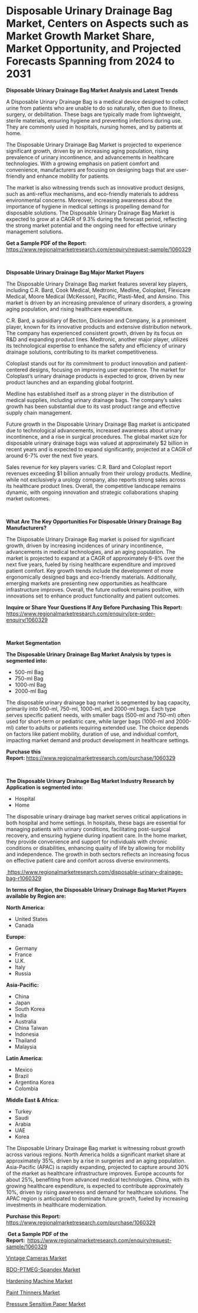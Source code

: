 <p><h1>Disposable Urinary Drainage Bag Market, Centers on Aspects such as Market Growth Market Share, Market Opportunity, and Projected Forecasts Spanning from 2024 to 2031</h1></p><p><strong>Disposable Urinary Drainage Bag Market Analysis and Latest Trends</strong></p>
<p><p>A Disposable Urinary Drainage Bag is a medical device designed to collect urine from patients who are unable to do so naturally, often due to illness, surgery, or debilitation. These bags are typically made from lightweight, sterile materials, ensuring hygiene and preventing infections during use. They are commonly used in hospitals, nursing homes, and by patients at home. </p><p>The Disposable Urinary Drainage Bag Market is projected to experience significant growth, driven by an increasing aging population, rising prevalence of urinary incontinence, and advancements in healthcare technologies. With a growing emphasis on patient comfort and convenience, manufacturers are focusing on designing bags that are user-friendly and enhance mobility for patients. </p><p>The market is also witnessing trends such as innovative product designs, such as anti-reflux mechanisms, and eco-friendly materials to address environmental concerns. Moreover, increasing awareness about the importance of hygiene in medical settings is propelling demand for disposable solutions. The Disposable Urinary Drainage Bag Market is expected to grow at a CAGR of 9.3% during the forecast period, reflecting the strong market potential and the ongoing need for effective urinary management solutions.</p></p>
<p><strong>Get a Sample PDF of the Report:&nbsp;</strong> <a href="https://www.regionalmarketresearch.com/enquiry/request-sample/1060329">https://www.regionalmarketresearch.com/enquiry/request-sample/1060329</a></p>
<p>&nbsp;</p>
<p><strong>Disposable Urinary Drainage Bag Major Market Players</strong></p>
<p><p>The Disposable Urinary Drainage Bag market features several key players, including C.R. Bard, Cook Medical, Medtronic, Medline, Coloplast, Flexicare Medical, Moore Medical (McKesson), Pacific, Plasti-Med, and Amsino. This market is driven by an increasing prevalence of urinary disorders, a growing aging population, and rising healthcare expenditure.</p><p>C.R. Bard, a subsidiary of Becton, Dickinson and Company, is a prominent player, known for its innovative products and extensive distribution network. The company has experienced consistent growth, driven by its focus on R&D and expanding product lines. Medtronic, another major player, utilizes its technological expertise to enhance the safety and efficiency of urinary drainage solutions, contributing to its market competitiveness.</p><p>Coloplast stands out for its commitment to product innovation and patient-centered designs, focusing on improving user experience. The market for Coloplast’s urinary drainage products is expected to grow, driven by new product launches and an expanding global footprint.</p><p>Medline has established itself as a strong player in the distribution of medical supplies, including urinary drainage bags. The company’s sales growth has been substantial due to its vast product range and effective supply chain management.</p><p>Future growth in the Disposable Urinary Drainage Bag market is anticipated due to technological advancements, increased awareness about urinary incontinence, and a rise in surgical procedures. The global market size for disposable urinary drainage bags was valued at approximately $2 billion in recent years and is expected to expand significantly, projected at a CAGR of around 6-7% over the next five years.</p><p>Sales revenue for key players varies: C.R. Bard and Coloplast report revenues exceeding $1 billion annually from their urology products. Medline, while not exclusively a urology company, also reports strong sales across its healthcare product lines. Overall, the competitive landscape remains dynamic, with ongoing innovation and strategic collaborations shaping market outcomes.</p></p>
<p>&nbsp;</p>
<p><strong>What Are The Key Opportunities For Disposable Urinary Drainage Bag Manufacturers?</strong></p>
<p><p>The Disposable Urinary Drainage Bag market is poised for significant growth, driven by increasing incidences of urinary incontinence, advancements in medical technologies, and an aging population. The market is projected to expand at a CAGR of approximately 6-8% over the next five years, fueled by rising healthcare expenditure and improved patient comfort. Key growth trends include the development of more ergonomically designed bags and eco-friendly materials. Additionally, emerging markets are presenting new opportunities as healthcare infrastructure improves. Overall, the future outlook remains positive, with innovations set to enhance product functionality and patient outcomes.</p></p>
<p><strong>Inquire or Share Your Questions If Any Before Purchasing This Report:</strong> <a href="https://www.regionalmarketresearch.com/enquiry/pre-order-enquiry/1060329">https://www.regionalmarketresearch.com/enquiry/pre-order-enquiry/1060329</a></p>
<p>&nbsp;</p>
<p><strong>Market Segmentation</strong></p>
<p><strong>The Disposable Urinary Drainage Bag Market Analysis by types is segmented into:</strong></p>
<p><ul><li>500-ml Bag</li><li>750-ml Bag</li><li>1000-ml Bag</li><li>2000-ml Bag</li></ul></p>
<p><p>The disposable urinary drainage bag market is segmented by bag capacity, primarily into 500-ml, 750-ml, 1000-ml, and 2000-ml bags. Each type serves specific patient needs, with smaller bags (500-ml and 750-ml) often used for short-term or pediatric care, while larger bags (1000-ml and 2000-ml) cater to adults or patients requiring extended use. The choice depends on factors like patient mobility, duration of use, and individual comfort, impacting market demand and product development in healthcare settings.</p></p>
<p><strong>Purchase this Report:&nbsp;</strong><a href="https://www.regionalmarketresearch.com/purchase/1060329">https://www.regionalmarketresearch.com/purchase/1060329</a></p>
<p>&nbsp;</p>
<p><strong>The Disposable Urinary Drainage Bag Market Industry Research by Application is segmented into:</strong></p>
<p><ul><li>Hospital</li><li>Home</li></ul></p>
<p><p>The disposable urinary drainage bag market serves critical applications in both hospital and home settings. In hospitals, these bags are essential for managing patients with urinary conditions, facilitating post-surgical recovery, and ensuring hygiene during inpatient care. In the home market, they provide convenience and support for individuals with chronic conditions or disabilities, enhancing quality of life by allowing for mobility and independence. The growth in both sectors reflects an increasing focus on effective patient care and comfort across diverse environments.</p></p>
<p><a href="https://www.regionalmarketresearch.com/disposable-urinary-drainage-bag-r1060329">&nbsp;https://www.regionalmarketresearch.com/disposable-urinary-drainage-bag-r1060329</a></p>
<p><strong>In terms of Region, the Disposable Urinary Drainage Bag Market Players available by Region are:</strong></p>
<p>
    <p> <strong> North America: </strong>
        <ul>
            <li>United States</li>
            <li>Canada</li>
        </ul>
        </p> 
    <p> <strong> Europe: </strong>
        <ul>
            <li>Germany</li>
            <li>France</li>
            <li>U.K.</li>
            <li>Italy</li>
            <li>Russia</li>
        </ul>
        </p> 
    <p> <strong> Asia-Pacific: </strong>
        <ul>
            <li>China</li>
            <li>Japan</li>
            <li>South Korea</li>
            <li>India</li>
            <li>Australia</li>
            <li>China Taiwan</li>
            <li>Indonesia</li>
            <li>Thailand</li>
            <li>Malaysia</li>
        </ul>
        </p> 
    <p> <strong> Latin America: </strong>
        <ul>
            <li>Mexico</li>
            <li>Brazil</li>
            <li>Argentina Korea</li>
            <li>Colombia</li>
        </ul>
        </p> 
    <p> <strong> Middle East & Africa: </strong>
        <ul>
            <li>Turkey</li>
            <li>Saudi</li>
            <li>Arabia</li>
            <li>UAE</li>
            <li>Korea</li>
        </ul>
    </p>
    </p>
<p><p>The Disposable Urinary Drainage Bag market is witnessing robust growth across various regions. North America holds a significant market share at approximately 35%, driven by a rise in surgeries and an aging population. Asia-Pacific (APAC) is rapidly expanding, projected to capture around 30% of the market as healthcare infrastructure improves. Europe accounts for about 25%, benefiting from advanced medical technologies. China, with its growing healthcare expenditure, is expected to contribute approximately 10%, driven by rising awareness and demand for healthcare solutions. The APAC region is anticipated to dominate future growth, fueled by increasing investments in healthcare modernization.</p></p>
<p><strong>Purchase this Report: </strong><a href="https://www.regionalmarketresearch.com/purchase/1060329">https://www.regionalmarketresearch.com/purchase/1060329</a></p>
<p>&nbsp;<strong>Get a Sample PDF of the Report:&nbsp;&nbsp;</strong><a href="https://www.regionalmarketresearch.com/enquiry/request-sample/1060329">https://www.regionalmarketresearch.com/enquiry/request-sample/1060329</a></p>
<p><strong></strong></p>
<p><p><a href="https://issuu.com/reportprime-2/docs/vintage-cameras-market-size-2030.pp_900bbec241d3ba">Vintage Cameras Market</a></p><p><a href="https://github.com/MonroeBullock54/Market-Research-Report-List-1/blob/main/bdo-ptmeg-spandex-market.md">BDO-PTMEG-Spandex Market</a></p><p><a href="https://www.linkedin.com/pulse/hardening-machine-market-essentials-key-players-demand-drivers-bk2nf">Hardening Machine Market</a></p><p><a href="https://www.linkedin.com/pulse/strategic-market-insights-global-paint-thinners-2024-2031-b09vf">Paint Thinners Market</a></p><p><a href="https://issuu.com/reportprime-2/docs/pressure-sensitive-paper-market-siz_19d8d56e5b5bfa">Pressure Sensitive Paper Market</a></p></p>